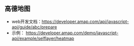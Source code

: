 ## 高德地图

- web开发文档：https://developer.amap.com/api/javascript-api/guide/abc/prepare
- 示例： https://developer.amap.com/demo/javascript-api/example/selflayer/heatmap
